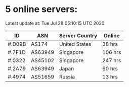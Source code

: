 # 5 online servers:

Latest update at: Tue Jul 28 05:10:15 UTC 2020

| ID | ASN | Server Country | Online |
| -- | --- | -------------- | ------ |
| #.D09B | AS174 | United States | 38 hrs |
| #.7F1D | AS63949 | Singapore | 106 hrs |
| #.0322 | AS45102 | Singapore | 247 hrs |
| #.2A79 | AS63949 | Japan | 60 hrs |
| #.4974 | AS51659 | Russia | 13 hrs |


